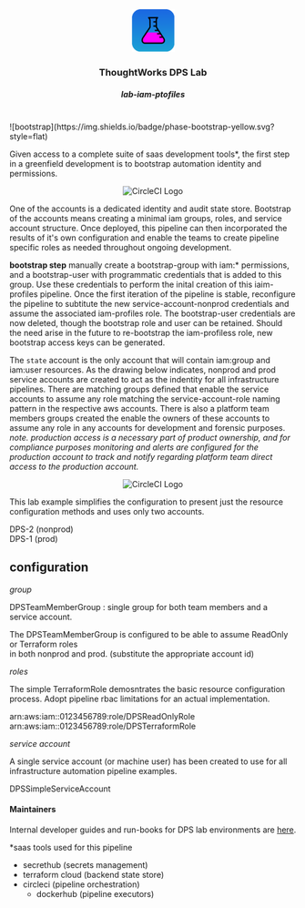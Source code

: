 <div align="center">
	<p>
		<img alt="CircleCI Logo" src="https://github.com/ThoughtWorks-DPS/lab-documentation/blob/master/doc/img/dps-lab.png?sanitize=true" width="75" />
	</p>
  <h3>ThoughtWorks DPS Lab</h3>
  <h5>lab-iam-ptofiles</h5>
</div>
<br />
![bootstrap](https://img.shields.io/badge/phase-bootstrap-yellow.svg?style=flat)

Given access to a complete suite of saas development tools*, the first step in a greenfield development is to bootstrap automation identity and permissions.  

<div align="center">
	<p>
		<img alt="CircleCI Logo" src="https://github.com/ThoughtWorks-DPS/lab-iam-profiles/blob/master/doc/aws_account_strategy.png" />
	</p>
</div>

One of the accounts is a dedicated identity and audit state store. Bootstrap of the accounts means creating a minimal iam groups, roles, and service account structure. Once deployed, this pipeline can then incorporated the results of it's own configuration and enable the teams to create pipeline specific roles as needed throughout ongoing development.  

**bootstrap step** manually create a bootstrap-group with iam:* permissions, and a bootstrap-user with programmatic credentials that is added to this group. Use these credentials to perform the inital creation of this iaim-profiles pipeline. Once the first iteration of the pipeline is stable, reconfigure the pipeline to subtitute the new service-account-nonprod credentials and assume the associated iam-profiles role. The bootstrap-user credentials are now deleted, though the bootstrap role and user can be retained. Should the need arise in the future to re-bootstrap the iam-profiless role, new bootstrap access keys can be generated.  

The `state` account is the only account that will contain iam:group and iam:user resources. As the drawing below indicates, nonprod and prod service accounts are created to act as the indentity for all infrastructure pipelines. There are matching groups defined that enable the service accounts to assume any role matching the service-account-role naming pattern in the respective aws accounts. There is also a platform team members groups created the enable the owners of these accounts to assume any role in any accounts for development and forensic purposes. _note. production access is a necessary part of product ownership, and for compliance purposes monitoring and alerts are configured for the production account to track and notify regarding platform team direct access to the production account._

<div align="center">
	<p>
		<img alt="CircleCI Logo" src="https://github.com/ThoughtWorks-DPS/lab-iam-profiles/blob/master/doc/configuration.png" />
	</p>
</div>

This lab example simplifies the configuration to present just the resource configuration methods and uses only two accounts.    

DPS-2  (nonprod)  
DPS-1  (prod)  

## configuration

_group_

DPSTeamMemberGroup : single group for both team members and a service account.  

The DPSTeamMemberGroup is configured to be able to assume ReadOnly or Terraform roles  
in both nonprod and prod. (substitute the appropriate account id) 

_roles_

The simple TerraformRole demosntrates the basic resource configuration process. Adopt pipeline rbac limitations for an actual implementation.  

arn:aws:iam::0123456789:role/DPSReadOnlyRole  
arn:aws:iam::0123456789:role/DPSTerraformRole  

_service account_

A single service account (or machine user) has been created to use for all infrastructure automation pipeline examples.  

DPSSimpleServiceAccount    

#### Maintainers

Internal developer guides and run-books for DPS lab environments are [here](https://github.com/ThoughtWorks-DPS/documentation-internal).  

*saas tools used for this pipeline
* secrethub (secrets management)
* terraform cloud (backend state store)
* circleci (pipeline orchestration)
  * dockerhub (pipeline executors)
